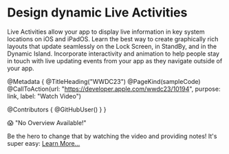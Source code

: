# Design dynamic Live Activities 

Live Activities allow your app to display live information in key system locations on iOS and iPadOS. Learn the best way to create graphically rich layouts that update seamlessly on the Lock Screen, in StandBy, and in the Dynamic Island. Incorporate interactivity and animation to help people stay in touch with live updating events from your app as they navigate outside of your app. 

@Metadata {
   @TitleHeading("WWDC23")
   @PageKind(sampleCode)
   @CallToAction(url: "https://developer.apple.com/wwdc23/10194", purpose: link, label: "Watch Video")

   @Contributors {
      @GitHubUser(<replace this with your GitHub handle>)
   }
}

😱 "No Overview Available!"

Be the hero to change that by watching the video and providing notes! It's super easy:
 [Learn More…](https://wwdcnotes.github.io/WWDCNotes/documentation/wwdcnotes/contributing)
